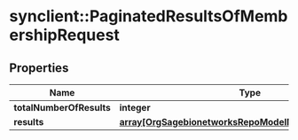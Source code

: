 # synclient::PaginatedResultsOfMembershipRequest


## Properties
Name | Type | Description | Notes
------------ | ------------- | ------------- | -------------
**totalNumberOfResults** | **integer** |  | [optional] 
**results** | [**array[OrgSagebionetworksRepoModelMembershipRequest]**](org.sagebionetworks.repo.model.MembershipRequest.md) |  | [optional] 



